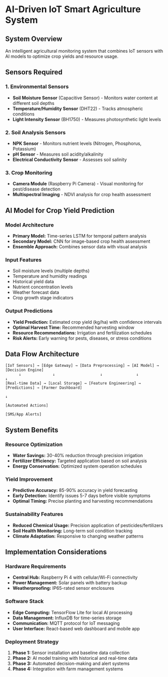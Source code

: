 # AI-Driven IoT Smart Agriculture System

## System Overview
An intelligent agricultural monitoring system that combines IoT sensors with AI models to optimize crop yields and resource usage.

## Sensors Required

### 1. Environmental Sensors
- **Soil Moisture Sensor** (Capacitive Sensor) - Monitors water content at different soil depths
- **Temperature/Humidity Sensor** (DHT22) - Tracks atmospheric conditions
- **Light Intensity Sensor** (BH1750) - Measures photosynthetic light levels

### 2. Soil Analysis Sensors
- **NPK Sensor** - Monitors nutrient levels (Nitrogen, Phosphorus, Potassium)
- **pH Sensor** - Measures soil acidity/alkalinity
- **Electrical Conductivity Sensor** - Assesses soil salinity

### 3. Crop Monitoring
- **Camera Module** (Raspberry Pi Camera) - Visual monitoring for pest/disease detection
- **Multispectral Imaging** - NDVI analysis for crop health assessment

## AI Model for Crop Yield Prediction

### Model Architecture
- **Primary Model:** Time-series LSTM for temporal pattern analysis
- **Secondary Model:** CNN for image-based crop health assessment
- **Ensemble Approach:** Combines sensor data with visual analysis

### Input Features
- Soil moisture levels (multiple depths)
- Temperature and humidity readings
- Historical yield data
- Nutrient concentration levels
- Weather forecast data
- Crop growth stage indicators

### Output Predictions
- **Yield Prediction:** Estimated crop yield (kg/ha) with confidence intervals
- **Optimal Harvest Time:** Recommended harvesting window
- **Resource Recommendations:** Irrigation and fertilization schedules
- **Risk Alerts:** Early warning for pests, diseases, or stress conditions

## Data Flow Architecture

```
[IoT Sensors] → [Edge Gateway] → [Data Preprocessing] → [AI Model] → [Decision Engine]
      ↓              ↓                    ↓               ↓               ↓
[Real-time Data] → [Local Storage] → [Feature Engineering] → [Predictions] → [Farmer Dashboard]
                                                                              ↓
                                                                    [Automated Actions]
                                                                    [SMS/App Alerts]
```

## System Benefits

### Resource Optimization
- **Water Savings:** 30-40% reduction through precision irrigation
- **Fertilizer Efficiency:** Targeted application based on soil analysis
- **Energy Conservation:** Optimized system operation schedules

### Yield Improvement
- **Predictive Accuracy:** 85-90% accuracy in yield forecasting
- **Early Detection:** Identify issues 5-7 days before visible symptoms
- **Optimal Timing:** Precise planting and harvesting recommendations

### Sustainability Features
- **Reduced Chemical Usage:** Precision application of pesticides/fertilizers
- **Soil Health Monitoring:** Long-term soil condition tracking
- **Climate Adaptation:** Responsive to changing weather patterns

## Implementation Considerations

### Hardware Requirements
- **Central Hub:** Raspberry Pi 4 with cellular/Wi-Fi connectivity
- **Power Management:** Solar panels with battery backup
- **Weatherproofing:** IP65-rated sensor enclosures

### Software Stack
- **Edge Computing:** TensorFlow Lite for local AI processing
- **Data Management:** InfluxDB for time-series storage
- **Communication:** MQTT protocol for IoT messaging
- **User Interface:** React-based web dashboard and mobile app

### Deployment Strategy
1. **Phase 1:** Sensor installation and baseline data collection
2. **Phase 2:** AI model training with historical and real-time data
3. **Phase 3:** Automated decision-making and alert systems
4. **Phase 4:** Integration with farm management systems
